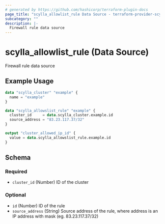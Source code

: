```yaml
---
# generated by https://github.com/hashicorp/terraform-plugin-docs
page_title: "scylla_allowlist_rule Data Source - terraform-provider-scylla"
subcategory: ""
description: |-
  Firewall rule data source
---
```


# scylla_allowlist_rule (Data Source)

Firewall rule data source

## Example Usage

```terraform
data "scylla_cluster" "example" {
  name = "example"
}

data "scylla_allowslist_rule" "example" {
  cluster_id     = data.scylla_cluster.example.id
  source_address = "83.23.117.37/32"
}

output "cluster_allowed_ip_id" {
  value = data.scylla_allowslist_rule.example.id
}
```

<!-- schema generated by tfplugindocs -->
## Schema

### Required

- `cluster_id` (Number) ID of the cluster

### Optional

- `id` (Number) ID of the rule
- `source_address` (String) Source address of the rule, where address is an IP address with mask (eg. 83.23.117.37/32)


